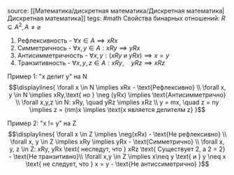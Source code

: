 source:  [[Математика/дискретная математика/Дискретная математика|Дискретная математика]]
tegs: #math 
Свойства бинарных отношений:
$R \subseteq A^2, A\neq\varnothing$
1. Рефлексивность - $\forall x \in A \implies xRx$
2. Симметричнось - $\forall x,y \in A: xRy \implies yRx$
3. Антисимметричность - $\forall x,y: (xRy \text{ и } yRx)\implies x = y$
4. Транзитивность - $\forall x, y, z \in A: xRy, \quad yRz \implies xRz$

Пример 1: "х делит у" на N
$$\displaylines{
\forall x \in N \implies xRx - \text{Рефлексивно} \\
\forall x, y \in N \implies xRy,\text{ но } \neg (yRx) \implies \text{Антисимметрично} \\
\forall x,y,z \in N: xRy, \quad yRz \implies xRz \\
y = mx, \quad z = ny \implies z = (nm)x \implies \text{x является делителм z}
}$$

Пример 2: "x != y" на Z
$$\displaylines{
\forall x \in Z \implies \neg(xRx) - \text{Не рефлексивно} \\
\forall x, y \in Z \implies xRy \implies yRx - \text{Симметрично} \\
\forall x, y, z \in Z: xRy, yRx \text{ неследут, что } xRz \text{ Существует 2, а 2 = 2} - \text{Не транзитивно}\\
\forall x,y \in Z \implies x\neq y \text{ и } y \neq x \text{ не следует, что } x = y - \text{Не антиссиметрично}
}$$
